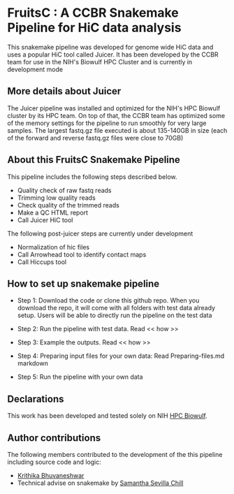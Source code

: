 # FruitsC : A CCBR Snakemake Pipeline for HiC data analysis

This snakemake pipeline was developed for genome wide HiC data and uses a popular HiC tool called Juicer. It has been developed by the CCBR team for use in the NIH's Biowulf HPC Cluster and is currently in development mode

## More details about Juicer

The Juicer pipeline was installed and optimized for the NIH's HPC Biowulf cluster by its HPC team. On top of that, the CCBR team has optimized some of the memory settings for the pipeline to run smoothly for very large samples. The largest fastq.gz file executed is about 135-140GB in size (each of the forward and reverse fastq.gz files were close to 70GB)

## About this FruitsC Snakemake Pipeline
This pipeline includes the following steps described below. 

* Quality check of raw fastq reads 
* Trimming low quality reads 
* Check quality of the trimmed reads
* Make a QC HTML report
* Call Juicer HiC tool

The following post-juicer steps are currently under development

* Normalization of hic files
* Call Arrowhead tool to identify contact maps
* Call Hiccups tool 

## How to set up snakemake pipeline

* Step 1: Download the code or clone this github repo. When you download the repo, it will come with all folders with test data already setup. Users will be able to directly run the pipeline on the test data

* Step 2: Run the pipeline with test data. Read << how >>

* Step 3: Example the outputs. Read << how >>

* Step 4: Preparing input files for your own data: Read Preparing-files.md markdown

* Step 5: Run the pipeline with your own data

## Declarations

This work has been developed and tested solely on NIH [HPC Biowulf](https://hpc.nih.gov/).

## Author contributions

The following members contributed to the development of the this pipeline including source code and logic:

* [Krithika Bhuvaneshwar](https://github.com/krithika_bhuvan)
* Technical advise on snakemake by [Samantha Sevilla Chill](https://github.com/slsevilla)
